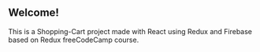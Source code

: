 ## Welcome!

This is a Shopping-Cart project made with React using Redux and Firebase based on Redux freeCodeCamp course.
